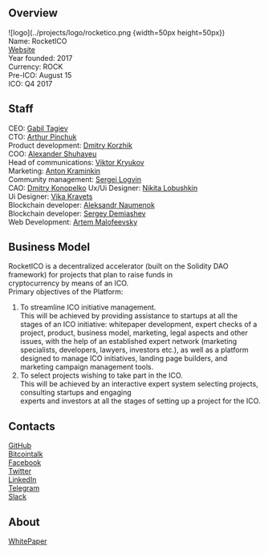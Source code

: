 ## Overview
![logo](../projects/logo/rocketico.png {width=50px height=50px})  
Name: RocketICO  
[Website](https://rocketico.io/en/)  
Year founded: 2017   
Currency: ROCK  
Pre-ICO: August 15  
ICO: Q4 2017  
## Staff
CEO: [Gabil Tagiev](../people/gabil_tagiev.md)  
CTO: [Arthur Pinchuk](../people/arthur_pinchuk.md)   
Product development: [Dmitry Korzhik](../people/dmitry_korzhik.md)  
COO: [Alexander Shuhayeu](../people/Alexander_Shuhayeu.md)  
Head of communications: [Viktor Kryukov](../people/viktor_kryukov.md)  
Marketing: [Anton Kraminkin](../people/anton_kraminkin.md)   
Community management: [Sergei Logvin](../people/sergei_logvin.md)  
CAO: [Dmitry Konopelko](../people/dmitry_konopelko.md) 
Ux/Ui Designer: [Nikita Lobushkin](../people/nikita_lobushkin.md)  
Ui Designer: [Vika Kravets](../people/vika_kravets.md)   
Blockchain developer: [Aleksandr Naumenok](../people/aleksandr_naumenok.md)  
Blockchain developer: [Sergey Demiashev](../people/sergey_femiashev.md)  
Web Development: [Artem Malofeevsky](../people/artem_malofeevsky.md)  
## Business Model
RocketICO is a decentralized accelerator (built on the Solidity DAO framework) for projects that plan to raise funds in cryptocurrency by means of an ICO.  
Primary objectives of the Platform:  
1. To streamline ICO initiative management.  
This will be achieved by providing
assistance to startups at all the stages of an ICO initiative: whitepaper
development, expert checks of a project, product, business model, marketing,
legal aspects and other issues, with the help of an established expert network
(marketing specialists, developers, lawyers, investors etc.), as well as a
platform designed to manage ICO initiatives, landing page builders, and
marketing campaign management tools.  
2. To select projects wishing to take part in the ICO.  
This will be achieved by an
interactive expert system selecting projects, consulting startups and engaging experts and investors at all the stages of setting up a project for the ICO.
## Contacts
[GitHub](https://github.com/rocketico)  
[Bitcointalk](https://bitcointalk.org/index.php?topic=2089812.0)   
[Facebook](https://www.facebook.com/RocketICO/)  
[Twitter](https://twitter.com/rocketico_io)  
[LinkedIn](https://www.linkedin.com/company-beta/18198957/)   
[Telegram](https://t.me/joinchat/B4CdWkOzuAKNQ1ct5EAriQ)    
[Slack](https://rocketico.slack.com/)   
## About
[WhitePaper](https://rocketico.io/en/RocketICO_Whitepaper_EN.pdf)  
